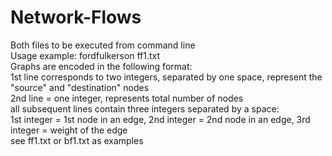 # Network-Flows

Both files to be executed from command line  
Usage example: fordfulkerson ff1.txt  
Graphs are encoded in the following format:  
1st line corresponds to two integers, separated by one space, represent the "source" and "destination" nodes  
2nd line = one integer, represents total number of nodes  
all subsequent lines contain three integers separated by a space:  
1st integer = 1st node in an edge, 2nd integer = 2nd node in an edge, 3rd integer = weight of the edge  
see ff1.txt or bf1.txt as examples  

